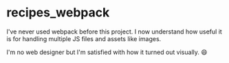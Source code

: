 # recipes_webpack

I've never used webpack before this project.  I now understand how useful it is for handling multiple JS files and assets like images.

I'm no web designer but I'm satisfied with how it turned out visually. :smile:
